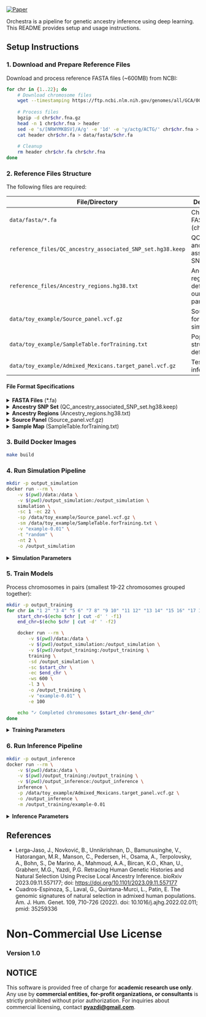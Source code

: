 
[![Paper](https://img.shields.io/badge/bioRxiv-10.1101%2F2023.09.11.557177v1-blue)](https://www.biorxiv.org/content/10.1101/2023.09.11.557177v1)

Orchestra is a pipeline for genetic ancestry inference using deep learning. This README provides setup and usage instructions.

## Setup Instructions

### 1. Download and Prepare Reference Files

Download and process reference FASTA files (~600MB) from NCBI:

```bash
for chr in {1..22}; do
    # Download chromosome files
    wget --timestamping https://ftp.ncbi.nlm.nih.gov/genomes/all/GCA/000/001/405/GCA_000001405.15_GRCh38/GCA_000001405.15_GRCh38_assembly_structure/Primary_Assembly/assembled_chromosomes/FASTA/chr$chr.fna.gz
    
    # Process files
    bgzip -d chr$chr.fna.gz
    head -n 1 chr$chr.fna > header
    sed -e 's/[NRWYMKBSV]/A/g' -e '1d' -e 'y/actg/ACTG/' chr$chr.fna > chr$chr.fa
    cat header chr$chr.fa > data/fasta/$chr.fa
    
    # Cleanup
    rm header chr$chr.fa chr$chr.fna
done
```

### 2. Reference Files Structure

The following files are required:

| File/Directory | Description |
|---------------|-------------|
| `data/fasta/*.fa` | Chromosome FASTA files (chr1-22) |
| `reference_files/QC_ancestry_associated_SNP_set.hg38.keep` | QC ancestry-associated SNP set |
| `reference_files/Ancestry_regions.hg38.txt` | Ancestry regions defined for our custom panel |
| `data/toy_example/Source_panel.vcf.gz` | Source panel for simulation |
| `data/toy_example/SampleTable.forTraining.txt` | Population structure definitions |
| `data/toy_example/Admixed_Mexicans.target_panel.vcf.gz` | Test data for inference |

#### File Format Specifications

<details>
<summary><strong>FASTA Files</strong> (*.fa)</summary>

- One file per chromosome (chr1.fa to chr22.fa)
- Contains reference genome sequence
- Processed from NCBI reference files
</details>

<details>
<summary><strong>Ancestry SNP Set</strong> (QC_ancestry_associated_SNP_set.hg38.keep)</summary>

- Space-separated text file
- Contains 1,202,443 ancestry-informative variants
- Format: `CHROM POS REF ALT`
- Based on hg38/GRCh38 assembly
</details>

<details>
<summary><strong>Ancestry Regions</strong> (Ancestry_regions.hg38.txt)</summary>

- Tab-separated text file
- Defines genomic regions for ancestry analysis
- Format: `CHROM START_POS END_POS`
- Based on hg38/GRCh38 assembly
</details>

<details>
<summary><strong>Source Panel</strong> (Source_panel.vcf.gz)</summary>

- Compressed VCF format
- Contains genetic variants for simulation
- Required fields: CHROM, POS, ID, REF, ALT, QUAL, FILTER, INFO
</details>

<details>
<summary><strong>Sample Map</strong> (SampleTable.forTraining.txt)</summary>

- Tab-separated values
- Defines population structure
- Required columns: Sample ID, Population, Super Population
</details>

### 3. Build Docker Images

```bash
make build
```

### 4. Run Simulation Pipeline

```bash
mkdir -p output_simulation
docker run --rm \
    -v $(pwd)/data:/data \
    -v $(pwd)/output_simulation:/output_simulation \
    simulation \
    -sc 1 -ec 22 \
    -sp /data/toy_example/Source_panel.vcf.gz \
    -sm /data/toy_example/SampleTable.forTraining.txt \
    -v "example-0.01" \
    -t "random" \
    -nt 2 \
    -o /output_simulation
```

<details>
<summary><strong>Simulation Parameters</strong></summary>

| Parameter | Description |
|-----------|-------------|
| `-sc`, `--start-chromosome` | Start chromosome number |
| `-ec`, `--end-chromosome` | End chromosome number |
| `-sp`, `--source-panel` | Source panel VCF path |
| `-sm`, `--sample-map` | Sample map TSV path |
| `-v`, `--version` | Version identifier |
| `-t`, `--type` | Simulation type |
| `-nt`, `--num-threads` | Number of threads |
| `-o`, `--output` | Output directory |
</details>

### 5. Train Models

Process chromosomes in pairs (smallest 19-22 chromosomes grouped together):

```bash
mkdir -p output_training
for chr in "1 2" "3 4" "5 6" "7 8" "9 10" "11 12" "13 14" "15 16" "17 18" "19 22"; do
    start_chr=$(echo $chr | cut -d' ' -f1)
    end_chr=$(echo $chr | cut -d' ' -f2)

    docker run --rm \
        -v $(pwd)/data:/data \
        -v $(pwd)/output_simulation:/output_simulation \
        -v $(pwd)/output_training:/output_training \
        training \
        -sd /output_simulation \
        -sc $start_chr \
        -ec $end_chr \
        -ws 600 \
        -l 3 \
        -o /output_training \
        -v "example-0.01" \
        -e 100

    echo "✓ Completed chromosomes $start_chr-$end_chr"
done
```

<details>
<summary><strong>Training Parameters</strong></summary>

| Parameter | Description |
|-----------|-------------|
| `-sd`, `--simulation-dir` | Simulation data directory |
| `-sc`, `--start-chromosome` | Start chromosome |
| `-ec`, `--end-chromosome` | End chromosome |
| `-ws`, `--window-size` | Processing window size |
| `-l`, `--level` | Model complexity level |
| `-o`, `--output` | Output directory |
| `-v`, `--version` | Version identifier |
| `-e`, `--epochs` | Training epochs |
</details>

### 6. Run Inference Pipeline

```bash
mkdir -p output_inference
docker run --rm \
    -v $(pwd)/data:/data \
    -v $(pwd)/output_training:/output_training \
    -v $(pwd)/output_inference:/output_inference \
    inference \
    -p /data/toy_example/Admixed_Mexicans.target_panel.vcf.gz \
    -o /output_inference \
    -m /output_training/example-0.01
```

<details>
<summary><strong>Inference Parameters</strong></summary>

| Parameter | Description |
|-----------|-------------|
| `-p`, `--panel` | Inference panel path |
| `-o`, `--output` | Output directory |
| `-m`, `--model` | Trained model directory |
</details>

## References
* Lerga-Jaso, J., Novković, B., Unnikrishnan, D., Bamunusinghe, V., Hatorangan, M.R., Manson, C., Pedersen, H., Osama, A., Terpolovsky, A., Bohn, S., De Marino, A., Mahmoud, A.A., Bircan, K.O., Khan, U., Grabherr, M.G., Yazdi, P.G. Retracing Human Genetic Histories and Natural Selection Using Precise Local Ancestry Inference. bioRxiv 2023.09.11.557177; doi: https://doi.org/10.1101/2023.09.11.557177
* Cuadros-Espinoza, S., Laval, G., Quintana-Murci, L., Patin, E. The genomic signatures of natural selection in admixed human populations. Am. J. Hum. Genet. 109, 710-726 (2022). doi: 10.1016/j.ajhg.2022.02.011; pmid: 35259336

# Non-Commercial Use License
### Version 1.0

## NOTICE
This software is provided free of charge for **academic research use only**. Any use by **commercial entities, for-profit organizations, or consultants** is strictly prohibited without prior authorization. For inquiries about commercial licensing, contact **pyazdi@gmail.com**.
